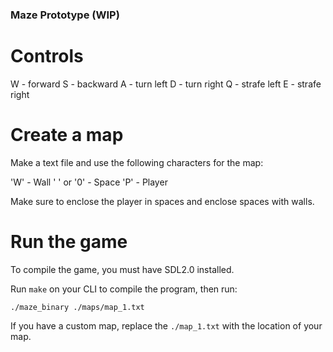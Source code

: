 ### Maze Prototype (WIP)

# Controls

W - forward
S - backward
A - turn left
D - turn right
Q - strafe left
E - strafe right

# Create a map

Make a text file and use the following characters for the map:

'W' - Wall
' ' or '0' - Space
'P' - Player

Make sure to enclose the player in spaces and enclose spaces with walls.

# Run the game

To compile the game, you must have SDL2.0 installed.

Run `make` on your CLI to compile the program, then run:

```
./maze_binary ./maps/map_1.txt
```

If you have a custom map, replace the `./map_1.txt` with the location of your map.